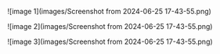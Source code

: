 ![image 1](images/Screenshot from 2024-06-25 17-43-55.png)

![image 2](images/Screenshot from 2024-06-25 17-43-55.png)

![image 3](images/Screenshot from 2024-06-25 17-43-55.png)
